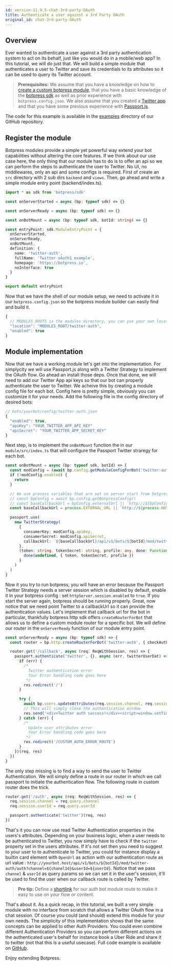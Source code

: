 ```yaml
---
id: version-11.9.5-chat-3rd-party-OAuth
title: Authenticate a user against a 3rd Party OAuth
original_id: chat-3rd-party-OAuth
---
```


## Overview

Ever wanted to authenticate a user against a 3rd party authentication system to act on its behalf, just like you would do in a mobile/web app? In this tutorial, we will do just that. We will build a simple module that authenticates a user to Twitter and save its credentials to its attributes so it can be used to query its Twitter account.

> **Prerequisites:** We assume that you have a knowledge on how to [create a custom botpress module](../advanced/custom-module), that you have a basic knowledge of the [botpress sdk](https://botpress.io/reference/) as well as prior experience with `botpress.config.json`. We also assume that you created a [Twitter app](https://developer.twitter.com/en/docs/basics/getting-started) and that you have some previous experience with [Passport.js](http://www.passportjs.org/docs/).

The code for this example is available in the [examples](https://github.com/botpress/botpress/tree/master/examples/chat-3rd-party-OAuth) directory of our GitHub repository.

## Register the module

Botpress modules provide a simple yet powerful way extend your bot capabilities without altering the core features. If we think about our use case here, the only thing that our module has to do is to offer an api so we can perform the steps to authenticate the user to Twitter. No UI, no middlewares, only an api and some configs is required. First of create an `src` directory with 2 sub dirs `backend` and `views`. Then, go ahead and write a simple module entry point (backend/index.ts).

```ts
import * as sdk from 'botpress/sdk'

const onServerStarted = async (bp: typeof sdk) => {}

const onServerReady = async (bp: typeof sdk) => {}

const onBotMount = async (bp: typeof sdk, botId: string) => {}

const entryPoint: sdk.ModuleEntryPoint = {
  onServerStarted,
  onServerReady,
  onBotMount,
  definition: {
    name: 'twitter-auth',
    fullName: 'Twitter oAuth1 example',
    homepage: 'https://botpress.io',
    noInterface: true
  }
}

export default entryPoint
```

Now that we have the shell of our module setup, we need to activate it in our `botpress.config.json` so the botpress module builder can easily find and build it.

```js
{
  // MODULES_ROOTS is the modules directory, you can yse your own location
  "location": "MODULES_ROOT/twitter-auth",
  "enabled": true
}
```

## Module implementation

Now that we have a working module let's get into the implementation. For simplycity we will use Passport.js along with a Twitter Strategy to implement the OAuth flow. Go ahead an install those deps. Once that done, we will need to add our Twitter App api keys so that our bot can properly authenticate the user to Twitter. We acheive this by creating a module config file for each bot. Config here is pretty simple, obviously you can customize it for your needs. Add the following file in the config directory of desired bots:

```js
// bots/yourbot/config/twitter-auth.json
{
  "enabled": true,
  "apiKey": "YOUR_TWITTER_APP_API_KEY"
  "apiSecret": "YOUR_TWITTER_APP_SECRET_KEY"
}
```

Next step, is to implement the `onBotMount` function the in our `module/src/index.ts` that will configure the Passport Twitter straregy for each bot.

```ts
const onBotMount = async (bp: typeof sdk, botId) => {
  const modConfig = (await bp.config.getModuleConfigForBot('twitter-auth', botId)) as Config
  if (!modConfig.enabled) {
    return
  }

  // We use process variables that are set on server start from botpress config file, we could use the configs
  // const bpConfig = await bp.config.getBotpressConfig()
  // const baseCallbackUrl = bpConfig.externalUrl || `http://${bpConfig.host}:${bpConfig.port}`
  const baseCallbackUrl = process.EXTERNAL_URL || `http://${process.HOST}:${process.PORT}`

  passport.use(
    new TwitterStrategy(
      {
        consumerKey: modConfig.apiKey,
        consumerSecret: modConfig.apiSecret,
        callbackUrl: `${baseCallbackUrl}/api/v1/bots/${botId}/mod/twitter-auth/callback`
      },
      (token: string, tokenSecret: string, profile: any, done: Function) => {
        done(undefined, { token, tokenSecret, profile })
      }
    )
  )
}
```

Now it you try to run botpress, you will have an error because the Passport Twitter Strategy needs a server session which is disabled by default, enable it in your botpress config : set `httpServer.session.enabled` to `true`. If you start the server again, botpress should be running properly. Great, now notice that we need point Twitter to a callbackUrl so it can provide the authentication values. Let's implement that callback url for the bot in particular, thankfully botpress http sdk offers `createRouterForBot` that allows us to define a custom module router for a specific bot. We will define our router in the `onServerReady` function of our module entry point.

```ts
const onServerReady = async (bp: typeof sdk) => {
  const router = bp.http.createRouterForBot('twitter-auth', { checkAuthentication: false }) as Router

  router.get('/callback', async (req: ReqWithSession, res) => {
    passport.authenticate('twitter', {}, async (err, twitterUserDat) => {
      if (err) {
        /*
          Twitter authentication error
          Your Error handling code goes here
         */
        res.redirect('/')
      }

      try {
        await bp.users.updateAttributes(req.session.channel, req.session.userId, { twitter: twitterUserDat })
        // This will simply close the authentication window
        res.send('<div>Twitter auth success!</div><script>window.setTimeout(window.close, 1500)</script>')
      } catch (err) {
        /*
          Update user attributes error
          Your Error handling code goes here
         */
        res.redirect('/CUSTOM_AUTH_ERROR_ROUTE')
      }
    })(req, res)
  })
}
```

The only step missing is to find a way to send the user to Twitter Authentication. We will simply define a route in our router in which we call passport to initiate the authentication flow. The following route in custom router does the trick.

```ts
router.get('/auth', async (req: ReqWithSession, res) => {
  req.session.channel = req.query.channel
  req.session.userId = req.query.userId

  passport.authenticate('twitter')(req, res)
})
```

That's it you can now use read Twitter Authentication properties in the users's attributes. Depending on your business logic, when a user needs to be authenticated to Twitter, you now simply have to check if the `twitter` property set in the users attributes. If it's not set then you need to suggest to your user to to authenticate to Twitter, you could for instance display a builtin card element with `OpenUrl` as action with our authentication route as url value : `http://yourbot.host/api/v1/bots/${botId}/mod/twitter-auth/auth?channel=${chanelId}&userId=${userId}`. Notice that we pass `channel` & `userId` as query params so we can set it in the user's session, it'll be used to find the user when our callback route is called by Twitter.

> **Pro tip:** Define a [shortlink](/docs/tutorials/shortlinks) for our auth bot module route to make it easy to use on your flow or content.

That's about it. As a quick recap, in this tutorial, we built a very simple module with no interface from scratch that allows a Twitter OAuth flow in a chat session. Of course you could (and should) extend this module for your own needs. The simplicity of this implementation shows that the same concepts can be applied to other Auth Providers. You could even combine different Authentication Providers so you can perform different actions on the authenticated user's behalf for instance book a Uber Ride and share it to twitter (not that this is a useful usecase). Full code example is available on [GitHub](https://github.com/botpress/botpress/tree/master/examples/chat-3rd-party-OAuth).

Enjoy extending Botpress.
